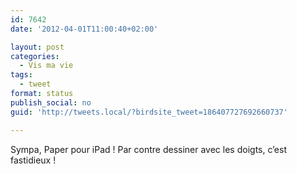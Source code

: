 ```yaml
---
id: 7642
date: '2012-04-01T11:00:40+02:00'

layout: post
categories:
  - Vis ma vie
tags:
  - tweet
format: status
publish_social: no
guid: 'http://tweets.local/?birdsite_tweet=186407727692660737'

---
```


Sympa, Paper pour iPad ! Par contre dessiner avec les doigts, c’est fastidieux !